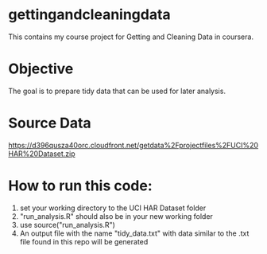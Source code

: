 # gettingandcleaningdata
This contains my course project for Getting and Cleaning Data in coursera. 

# Objective
The goal is to prepare tidy data that can be used for later analysis.

# Source Data
https://d396qusza40orc.cloudfront.net/getdata%2Fprojectfiles%2FUCI%20HAR%20Dataset.zip 

# How to run this code:
1. set your working directory to the UCI HAR Dataset folder 
2. "run_analysis.R" should also be in your new working folder
3. use source("run_analysis.R") 
4. An output file with the name "tidy_data.txt" with data similar to the .txt file found in this repo will be generated
